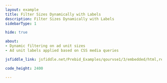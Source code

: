 ```yaml
---
layout: example
title: Filter Sizes Dynamically with Labels
description: Filter Sizes Dynamically with Labels
sidebarType: 1

hide: true

about:
- Dynamic filtering on ad unit sizes
- Ad unit labels applied based on CSS media queries

jsfiddle_link: jsfiddle.net/Prebid_Examples/qourvse1/3/embedded/html,result

code_height: 2400

---
```

